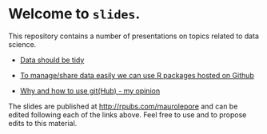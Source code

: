# Welcome to `slides`.

This repository contains a number of presentations on topics related to data science.

- [Data should be tidy](https://github.com/maurolepore/slides/blob/master/tidy.Rmd)

- [To manage/share data easily we can use R packages hosted on Github](https://github.com/maurolepore/slides/edit/master/packages.Rmd)

- [Why and how to use git(Hub) - my opinion](https://github.com/maurolepore/slides/edit/master/git_and_gitHub.Rmd)

The slides are published at http://rpubs.com/maurolepore and can be edited following each of the links above. Feel free to use and to propose edits to this material.

